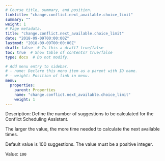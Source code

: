 ```yaml
---
# Course title, summary, and position.
linktitle: "change.conflict.next_available.choice_limit"
summary: ""
weight: 1
# Page metadata.
title: "change.conflict.next_available.choice_limit"
date: "2018-09-09T00:00:00Z"
lastmod: "2018-09-09T00:00:00Z"
draft: false  # Is this a draft? true/false
toc: true  # Show table of contents? true/false
type: docs  # Do not modify.

# Add menu entry to sidebar.
# - name: Declare this menu item as a parent with ID name.
# - weight: Position of link in menu.
menu:
  properties:
    parent: Properties
    name: "change.conflict.next_available.choice_limit"
    weight: 1
---
```


Description: Define the number of suggestions to be calculated for the Conflict Scheduling Assistant.

The larger the value, the more time needed to calculate the next available times.

Default value is 100 suggestions. The value must be a positive integer.


Value: `100`